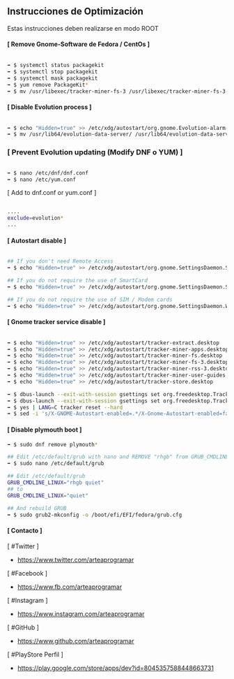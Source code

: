 ## Instrucciones de Optimización

Estas instrucciones deben realizarse en modo ROOT

#### [ Remove Gnome-Software de Fedora / CentOs ]

```sh

➡ $ systemctl status packagekit
➡ $ systemctl stop packagekit
➡ $ systemctl mask packagekit
➡ $ yum remove PackageKit*
➡ $ mv /usr/libexec/tracker-miner-fs-3 /usr/libexec/tracker-miner-fs-3-disable

```

#### [ Disable Evolution process ]

```sh

➡ $ echo "Hidden=true" >> /etc/xdg/autostart/org.gnome.Evolution-alarm-notify.desktop
➡ $ mv /usr/lib64/evolution-data-server/ /usr/lib64/evolution-data-server-disable

```

### [ Prevent Evolution updating (Modify DNF o YUM) ]

```sh

➡ $ nano /etc/dnf/dnf.conf 
➡ $ nano /etc/yum.conf

``` 

[ Add to dnf.conf  or yum.conf ]

```sh

....
exclude=evolution*
...

```

#### [ Autostart disable ]

```sh

## If you don't need Remote Access
➡ $ echo "Hidden=true" >> /etc/xdg/autostart/org.gnome.SettingsDaemon.Sharing.desktop

## If you do not require the use of SmartCard
➡ $ echo "Hidden=true" >> /etc/xdg/autostart/org.gnome.SettingsDaemon.Smartcard.desktop

## If you do not require the use of SIM / Modem cards
➡ $ echo "Hidden=true" >> /etc/xdg/autostart/org.gnome.SettingsDaemon.Wwan.desktop


```

#### [ Gnome tracker service disable ]

```sh

➡ $ echo "Hidden=true" >> /etc/xdg/autostart/tracker-extract.desktop
➡ $ echo "Hidden=true" >> /etc/xdg/autostart/tracker-miner-apps.desktop
➡ $ echo "Hidden=true" >> /etc/xdg/autostart/tracker-miner-fs.desktop
➡ $ echo "Hidden=true" >> /etc/xdg/autostart/tracker-miner-fs-3.desktop
➡ $ echo "Hidden=true" >> /etc/xdg/autostart/tracker-miner-rss-3.desktop
➡ $ echo "Hidden=true" >> /etc/xdg/autostart/tracker-miner-user-guides.desktop
➡ $ echo "Hidden=true" >> /etc/xdg/autostart/tracker-store.desktop

➡ $ dbus-launch --exit-with-session gsettings set org.freedesktop.Tracker.Miner.Files crawling-interval -2
➡ $ dbus-launch --exit-with-session gsettings set org.freedesktop.Tracker.Miner.Files enable-monitors false
➡ $ yes | LANG=C tracker reset --hard
➡ $ sed -i 's/X-GNOME-Autostart-enabled=.*/X-Gnome-Autostart-enabled=false/' /etc/xdg/autostart/tracker-store.desktop

```

#### [ Disable plymouth boot ]

```sh
➡ $ sudo dnf remove plymouth*

## Edit /etc/default/grub with nano and REMOVE "rhgb" from GRUB_CMDLINE_LINUX="rhgb quiet"
➡ $ sudo nano /etc/default/grub

## Edit /etc/default/grub
GRUB_CMDLINE_LINUX="rhgb quiet"
## to
GRUB_CMDLINE_LINUX="quiet"

## And rebuild GRUB
➡ $ sudo grub2-mkconfig -o /boot/efi/EFI/fedora/grub.cfg

```

#### [ Contacto ]

[ #Twitter ]
* https://www.twitter.com/arteaprogramar

[ #Facebook ]
* https://www.fb.com/arteaprogramar

[ #Instagram ]
* https://www.instagram.com/arteaprogramar

[ #GitHub ]
* https://www.github.com/arteaprogramar

[ #PlayStore Perfil ]
* https://play.google.com/store/apps/dev?id=8045357588448663731
